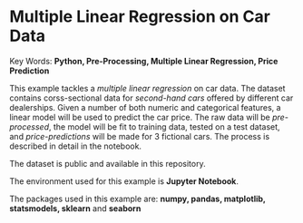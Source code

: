 # Multiple Linear Regression on Car Data
Key Words: <b>Python, Pre-Processing, Multiple Linear Regression, Price Prediction</b>

This example tackles a <em>multiple linear regression</em> on car data. The dataset contains corss-sectional data for <em>second-hand cars</em> offered by different car dealerships. Given a number of both numeric and categorical features, a linear model will be used to predict the car price. The raw data will be <em>pre-processed</em>, the model will be fit to training data, tested on a test dataset, and <em>price-predictions</em> will be made for 3 fictional cars. The process is described in detail in the notebook.

The dataset is public and available in this repository.

The environment used for this example is <b>Jupyter Notebook</b>.

The packages used in this example are: <b>numpy, pandas, matplotlib, statsmodels, sklearn</b> and <b>seaborn</b>
